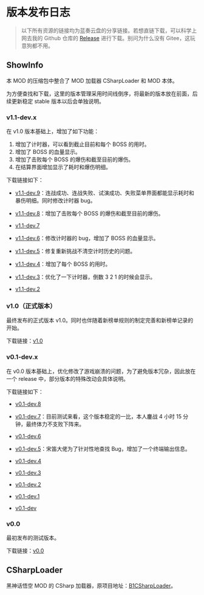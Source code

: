 # 版本发布日志

> 以下所有资源的链接均为蓝奏云盘的分享链接。若想直链下载，可以科学上网去我的 Github 仓库的 [Release](https://github.com/DavidingPlus/b1-showinfo-docs/releases) 进行下载。别问为什么没有 Gitee，这玩意狗都不用。

## ShowInfo

本 MOD 的压缩包中整合了 MOD 加载器 CSharpLoader 和 MOD 本体。

为方便查找和下载，这里的版本管理采用时间线倒序，将最新的版本放在前面，后续更新稳定 stable 版本以后会单独说明。

### v1.1-dev.x

在 v1.0 版本基础上，增加了如下功能：

1. 增加了计时器，可以看到截止目前和每个 BOSS 的用时。
2. 增加了 BOSS 的血量显示。
3. 增加了击败每个 BOSS 的爆伤和截至目前的爆伤。
4. 在结算界面增加显示了耗时和爆伤明细。

下载链接如下：

- [v1.1-dev.9](https://lzx0626.lanzouq.com/iHTbl36adycj)：连战成功、连战失败、试演成功、失败菜单界面都能显示耗时和暴伤明细。同时修改计时器 bug。

- [v1.1-dev.8](https://lzx0626.lanzouq.com/ilvNF368xjrc)：增加了击败每个 BOSS 的爆伤和截至目前的爆伤。

- [v1.1-dev.7](https://lzx0626.lanzouq.com/iCVYt363uxzg)

- [v1.1-dev.6](https://lzx0626.lanzouq.com/i2gux363uxwd)：修改计时器的 bug，增加了 BOSS 的血量显示。

- [v1.1-dev.5](https://lzx0626.lanzouq.com/i3ZcM35xl6wb)：修复重新挑战不清空计时历史的问题。

- [v1.1-dev.4](https://lzx0626.lanzouq.com/iOdJ535vqdva)：增加了每个 BOSS 的用时。

- [v1.1-dev.3](https://lzx0626.lanzouq.com/iTV1i35ugrjg)：优化了一下计时器，倒数 3 2 1 的时候会显示。

- [v1.1-dev.2](https://lzx0626.lanzouq.com/iiQhE35s2adc)

### v1.0（正式版本）

最终发布的正式版本 v1.0。同时也伴随着新榜单规则的制定完善和新榜单记录的开始。

下载链接：[v1.0](https://lzx0626.lanzouq.com/iWkYQ34uuhsd)

### v0.1-dev.x

在 v0.0 版本基础上，优化修改了游戏崩溃的问题，为了避免版本冗杂，因此放在一个 release 中，部分版本的特殊改动会具体说明。

下载链接如下：

- [v0.1-dev.8](https://lzx0626.lanzouq.com/il7zW34rylmh)

- [v0.1-dev.7](https://lzx0626.lanzouq.com/io07d34o37kh)：目前测试来看，这个版本稳定的一比，本人鏖战 4 小时 15 分钟，最终体力不支败下阵来。

- [v0.1-dev.6](https://lzx0626.lanzouq.com/iAUEw34o37he)

- [v0.1-dev.5](https://lzx0626.lanzouq.com/iomaR34o37fc)：宋笛大佬为了针对性地查找 Bug，增加了一个终端输出信息。

- [v0.1-dev.4](https://lzx0626.lanzouq.com/i4aMM34o37eb)

- [v0.1-dev.3](https://lzx0626.lanzouq.com/ikIV834o37da)

- [v0.1-dev.2](https://lzx0626.lanzouq.com/iVghs34o37bi)

- [v0.1-dev.1](https://lzx0626.lanzouq.com/i3TyW34o377e)

- [v0.1-dev](https://lzx0626.lanzouq.com/i1PU334o37li)

### v0.0

最初发布的测试版本。

下载链接：[v0.0](https://lzx0626.lanzouq.com/ihh1S34o375c)

## CSharpLoader

黑神话悟空 MOD 的 CSharp 加载器，原项目地址：[B1CSharpLoader](https://github.com/czastack/B1CSharpLoader)。

